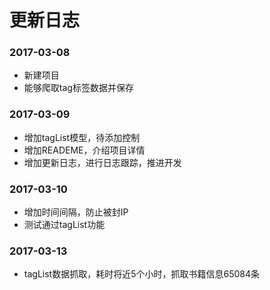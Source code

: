 # 更新日志

### 2017-03-08
+ 新建项目
+ 能够爬取tag标签数据并保存

### 2017-03-09
+ 增加tagList模型，待添加控制
+ 增加READEME，介绍项目详情
+ 增加更新日志，进行日志跟踪，推进开发

### 2017-03-10
+ 增加时间间隔，防止被封IP
+ 测试通过tagList功能

### 2017-03-13
+ tagList数据抓取，耗时将近5个小时，抓取书籍信息65084条